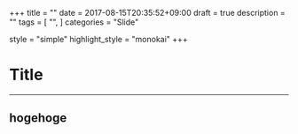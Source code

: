 +++
title = ""
date = 2017-08-15T20:35:52+09:00
draft = true
description = ""
tags = [
    "",
]
categories = "Slide"

style = "simple"
highlight_style = "monokai"
+++

# Title

---

## hogehoge
